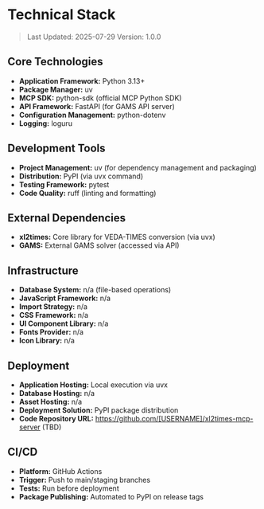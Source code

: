 # Technical Stack

> Last Updated: 2025-07-29
> Version: 1.0.0

## Core Technologies

- **Application Framework:** Python 3.13+
- **Package Manager:** uv
- **MCP SDK:** python-sdk (official MCP Python SDK)
- **API Framework:** FastAPI (for GAMS API server)
- **Configuration Management:** python-dotenv
- **Logging:** loguru

## Development Tools

- **Project Management:** uv (for dependency management and packaging)
- **Distribution:** PyPI (via uvx command)
- **Testing Framework:** pytest
- **Code Quality:** ruff (linting and formatting)

## External Dependencies

- **xl2times:** Core library for VEDA-TIMES conversion (via uvx)
- **GAMS:** External GAMS solver (accessed via API)

## Infrastructure

- **Database System:** n/a (file-based operations)
- **JavaScript Framework:** n/a
- **Import Strategy:** n/a
- **CSS Framework:** n/a
- **UI Component Library:** n/a
- **Fonts Provider:** n/a
- **Icon Library:** n/a

## Deployment

- **Application Hosting:** Local execution via uvx
- **Database Hosting:** n/a
- **Asset Hosting:** n/a
- **Deployment Solution:** PyPI package distribution
- **Code Repository URL:** https://github.com/[USERNAME]/xl2times-mcp-server (TBD)

## CI/CD

- **Platform:** GitHub Actions
- **Trigger:** Push to main/staging branches
- **Tests:** Run before deployment
- **Package Publishing:** Automated to PyPI on release tags
